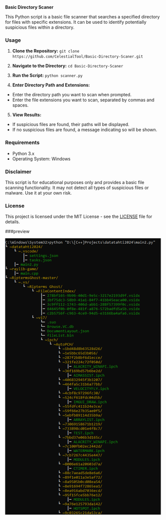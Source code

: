**Basic Directory Scaner**

This Python script is a basic file scanner that searches a specified directory for files with specific extensions. It can be used to identify potentially suspicious files within a directory.

### Usage

1. **Clone the Repository:**
   `git clone https://github.com/CelestialTool/Basic-Directory-Scaner.git`

2. **Navigate to the Directory:**
   `cd Basic-Directory-Scaner`


3. **Run the Script:**
   `python scanner.py`


4. **Enter Directory Path and Extensions:**
- Enter the directory path you want to scan when prompted.
- Enter the file extensions you want to scan, separated by commas and spaces.

5. **View Results:**
- If suspicious files are found, their paths will be displayed.
- If no suspicious files are found, a message indicating so will be shown.

### Requirements

- Python 3.x
- Operating System: Windows

### Disclaimer

This script is for educational purposes only and provides a basic file scanning functionality. It may not detect all types of suspicious files or malware. Use it at your own risk.

### License

This project is licensed under the MIT License - see the [LICENSE](LICENSE) file for details.

###preview

![image](example/image.png)

